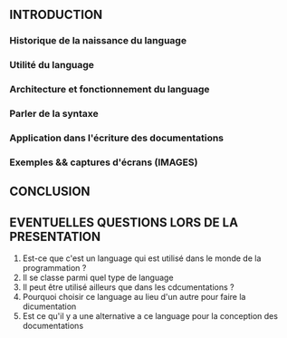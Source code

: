 ## INTRODUCTION

### Historique de la naissance du language
### Utilité du language
### Architecture et fonctionnement du language



### Parler de la syntaxe
### Application dans l'écriture des documentations
### Exemples && captures d'écrans (IMAGES)

## CONCLUSION


## EVENTUELLES QUESTIONS LORS DE LA PRESENTATION
1. Est-ce que c'est un language qui est utilisé dans le monde de la programmation ?
2. Il se classe parmi quel type de language
3. Il peut être utilisé ailleurs que dans les cdcumentations ?
4. Pourquoi choisir ce language au lieu d'un autre pour faire la dicumentation
5. Est ce qu'il y a une alternative a ce language pour la conception des documentations